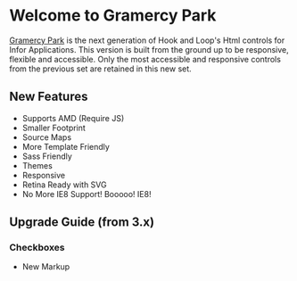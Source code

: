 
# Welcome to Gramercy Park

[Gramercy Park](http://en.wikipedia.org/wiki/Gramercy_Park) is the next generation of Hook and Loop's Html controls for Infor Applications. This version is built from the ground up to be responsive, flexible and accessible. Only the most accessible and responsive controls from the previous set are retained in this new set.

## New Features
* Supports AMD (Require JS)
* Smaller Footprint
* Source Maps
* More Template Friendly
* Sass Friendly
* Themes
* Responsive
* Retina Ready with SVG
* No More IE8 Support! Booooo! IE8!


## Upgrade Guide (from 3.x)

### Checkboxes
* New Markup
